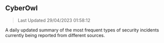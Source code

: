 ## CyberOwl 
> Last Updated 29/04/2023 01:58:12 


A daily updated summary of the most frequent types of security incidents currently being reported from different sources.


